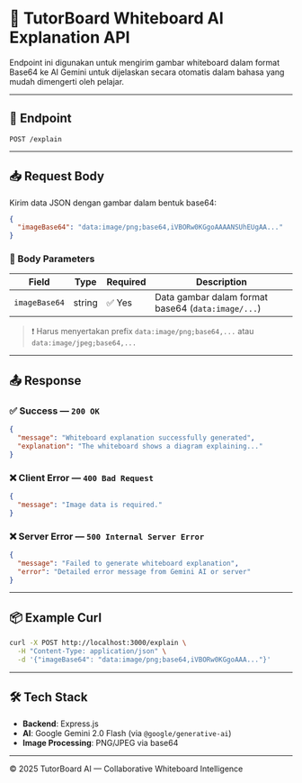 # 🧠 TutorBoard Whiteboard AI Explanation API

Endpoint ini digunakan untuk mengirim gambar whiteboard dalam format Base64 ke AI Gemini untuk dijelaskan secara otomatis dalam bahasa yang mudah dimengerti oleh pelajar.

---

## 📍 Endpoint

`POST /explain`

---

## 📥 Request Body

Kirim data JSON dengan gambar dalam bentuk base64:

```json
{
  "imageBase64": "data:image/png;base64,iVBORw0KGgoAAAANSUhEUgAA..."
}
```

### 📝 Body Parameters

| Field         | Type   | Required | Description                                        |
| ------------- | ------ | -------- | -------------------------------------------------- |
| `imageBase64` | string | ✅ Yes   | Data gambar dalam format base64 (`data:image/...`) |

> ❗ Harus menyertakan prefix `data:image/png;base64,...` atau `data:image/jpeg;base64,...`

---

## 📤 Response

### ✅ Success — `200 OK`

```json
{
  "message": "Whiteboard explanation successfully generated",
  "explanation": "The whiteboard shows a diagram explaining..."
}
```

### ❌ Client Error — `400 Bad Request`

```json
{
  "message": "Image data is required."
}
```

### ❌ Server Error — `500 Internal Server Error`

```json
{
  "message": "Failed to generate whiteboard explanation",
  "error": "Detailed error message from Gemini AI or server"
}
```

---

## 📦 Example Curl

```bash
curl -X POST http://localhost:3000/explain \
  -H "Content-Type: application/json" \
  -d '{"imageBase64": "data:image/png;base64,iVBORw0KGgoAAA..."}'
```

---

## 🛠 Tech Stack

- **Backend**: Express.js
- **AI**: Google Gemini 2.0 Flash (via `@google/generative-ai`)
- **Image Processing**: PNG/JPEG via base64

---

© 2025 TutorBoard AI — Collaborative Whiteboard Intelligence
